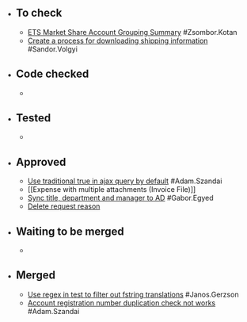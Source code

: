 - ## To check
	- [ETS Market Share Account Grouping Summary](https://gitlab.vertis.com:8443/vertis/mv2/-/merge_requests/370) #Zsombor.Kotan
	- [Create a process for downloading shipping information](https://gitlab.vertis.com:8443/vertis/mv2/-/merge_requests/388) #Sandor.Volgyi
- ## Code checked
	-
- ## Tested
	-
- ## Approved
	- [Use traditional true in ajax query by default](https://gitlab.vertis.com:8443/vertis/mv2/-/merge_requests/400) #Adam.Szandai
	- [[Expense with multiple attachments (Invoice File)]]
	- [Sync title, department and manager to AD](https://gitlab.vertis.com:8443/vertis/mv2/-/merge_requests/341) #Gabor.Egyed
	- [Delete request reason](https://gitlab.vertis.com:8443/vertis/mv2/-/merge_requests/259)
- ## Waiting to be merged
	-
- ## Merged
	- [Use regex in test to filter out fstring translations](https://gitlab.vertis.com:8443/vertis/mv2/-/merge_requests/387) #Janos.Gerzson
	- [Account registration number duplication check not works](https://gitlab.vertis.com:8443/vertis/mv2/-/merge_requests/399) #Adam.Szandai